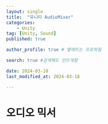 ```yaml
---
layout: single
title:  "유니티 AudioMixer"
categories: 
    - Unity
tag: [Unity, Sound]
published: true

author_profile: true # 옆에뜨는 프로파일

search: true #검색해도 안뜨게함

date: 2024-03-18
last_modified_at: 2024-03-18

---
```


# 오디오 믹서
